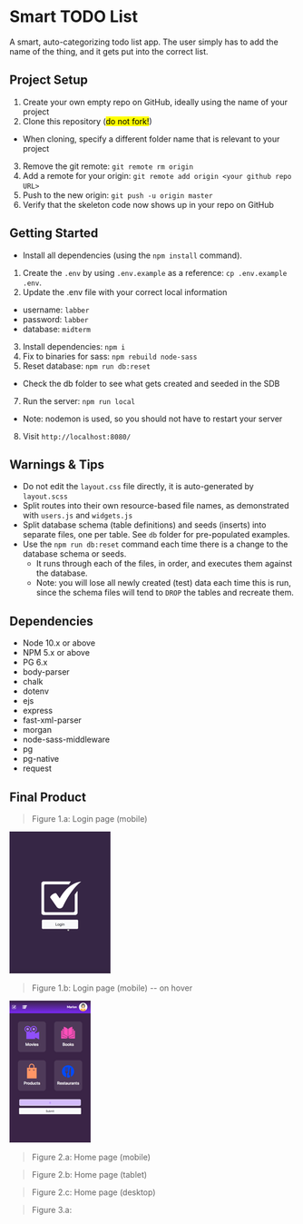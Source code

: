 # Smart TODO List

A smart, auto-categorizing todo list app. The user simply has to add the name of the thing, and it gets put into the correct list.

## Project Setup

1. Create your own empty repo on GitHub, ideally using the name of your project
2. Clone this repository (<mark>do not fork!</mark>)

- When cloning, specify a different folder name that is relevant to your project

3. Remove the git remote: `git remote rm origin`
4. Add a remote for your origin: `git remote add origin <your github repo URL>`
5. Push to the new origin: `git push -u origin master`
6. Verify that the skeleton code now shows up in your repo on GitHub

## Getting Started

- Install all dependencies (using the `npm install` command).

1. Create the `.env` by using `.env.example` as a reference: `cp .env.example .env`.
2. Update the .env file with your correct local information

- username: `labber`
- password: `labber`
- database: `midterm`

3. Install dependencies: `npm i`
4. Fix to binaries for sass: `npm rebuild node-sass`
5. Reset database: `npm run db:reset`

- Check the db folder to see what gets created and seeded in the SDB

7. Run the server: `npm run local`

- Note: nodemon is used, so you should not have to restart your server

8. Visit `http://localhost:8080/`

## Warnings & Tips

- Do not edit the `layout.css` file directly, it is auto-generated by `layout.scss`
- Split routes into their own resource-based file names, as demonstrated with `users.js` and `widgets.js`
- Split database schema (table definitions) and seeds (inserts) into separate files, one per table. See `db` folder for pre-populated examples.
- Use the `npm run db:reset` command each time there is a change to the database schema or seeds.
  - It runs through each of the files, in order, and executes them against the database.
  - Note: you will lose all newly created (test) data each time this is run, since the schema files will tend to `DROP` the tables and recreate them.

## Dependencies

- Node 10.x or above
- NPM 5.x or above
- PG 6.x
- body-parser
- chalk
- dotenv
- ejs
- express
- fast-xml-parser
- morgan
- node-sass-middleware
- pg
- pg-native
- request

## Final Product

> Figure 1.a: Login page (mobile)

!["Screenshot of login page - mobile -- on hover"](https://github.com/webtech-pmp/midterm_todo_list/blob/master/docs/Login-page-on-hover-Mobile-250H.png)

> Figure 1.b: Login page (mobile) -- on hover

!["Screenshot of login page - mobile -- on hover"](https://github.com/webtech-pmp/midterm_todo_list/blob/master/docs/Home-page-Mobile-250H.png)

> Figure 2.a: Home page (mobile)

> Figure 2.b: Home page (tablet)

> Figure 2.c: Home page (desktop)

> Figure 3.a:
